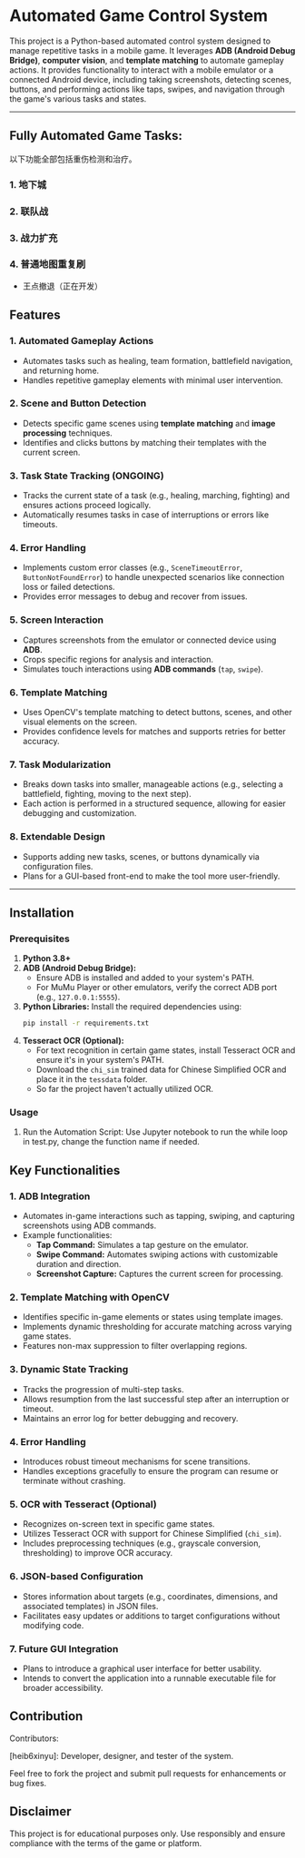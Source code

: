 # Automated Game Control System

This project is a Python-based automated control system designed to manage repetitive tasks in a mobile game. It leverages **ADB (Android Debug Bridge)**, **computer vision**, and **template matching** to automate gameplay actions. It provides functionality to interact with a mobile emulator or a connected Android device, including taking screenshots, detecting scenes, buttons, and performing actions like taps, swipes, and navigation through the game's various tasks and states.

---
## Fully Automated Game Tasks:
以下功能全部包括重伤检测和治疗。
### 1. **地下城**
### 2. **联队战**
### 3. **战力扩充**
### 4. **普通地图重复刷**
- 王点撤退（正在开发）

## Features

### 1. **Automated Gameplay Actions**
- Automates tasks such as healing, team formation, battlefield navigation, and returning home.
- Handles repetitive gameplay elements with minimal user intervention.

### 2. **Scene and Button Detection**
- Detects specific game scenes using **template matching** and **image processing** techniques.
- Identifies and clicks buttons by matching their templates with the current screen.

### 3. **Task State Tracking** (ONGOING)
- Tracks the current state of a task (e.g., healing, marching, fighting) and ensures actions proceed logically.
- Automatically resumes tasks in case of interruptions or errors like timeouts.

### 4. **Error Handling**
- Implements custom error classes (e.g., `SceneTimeoutError`, `ButtonNotFoundError`) to handle unexpected scenarios like connection loss or failed detections.
- Provides error messages to debug and recover from issues.

### 5. **Screen Interaction**
- Captures screenshots from the emulator or connected device using **ADB**.
- Crops specific regions for analysis and interaction.
- Simulates touch interactions using **ADB commands** (`tap`, `swipe`).

### 6. **Template Matching**
- Uses OpenCV's template matching to detect buttons, scenes, and other visual elements on the screen.
- Provides confidence levels for matches and supports retries for better accuracy.

### 7. **Task Modularization**
- Breaks down tasks into smaller, manageable actions (e.g., selecting a battlefield, fighting, moving to the next step).
- Each action is performed in a structured sequence, allowing for easier debugging and customization.

### 8. **Extendable Design**
- Supports adding new tasks, scenes, or buttons dynamically via configuration files.
- Plans for a GUI-based front-end to make the tool more user-friendly.

---

## Installation

### Prerequisites
1. **Python 3.8+**
2. **ADB (Android Debug Bridge):**
   - Ensure ADB is installed and added to your system's PATH.
   - For MuMu Player or other emulators, verify the correct ADB port (e.g., `127.0.0.1:5555`).
3. **Python Libraries:**
   Install the required dependencies using:
   ```bash
   pip install -r requirements.txt
4. **Tesseract OCR (Optional):**
   - For text recognition in certain game states, install Tesseract OCR and ensure it's in your system's PATH.
   - Download the `chi_sim` trained data for Chinese Simplified OCR and place it in the `tessdata` folder.
   - So far the project haven't actually utilized OCR.
### Usage
1. Run the Automation Script: Use Jupyter notebook to run the while loop in test.py, change the function name if needed.

## Key Functionalities

### 1. **ADB Integration**
   - Automates in-game interactions such as tapping, swiping, and capturing screenshots using ADB commands.
   - Example functionalities:
     - **Tap Command:** Simulates a tap gesture on the emulator.
     - **Swipe Command:** Automates swiping actions with customizable duration and direction.
     - **Screenshot Capture:** Captures the current screen for processing.

### 2. **Template Matching with OpenCV**
   - Identifies specific in-game elements or states using template images.
   - Implements dynamic thresholding for accurate matching across varying game states.
   - Features non-max suppression to filter overlapping regions.

### 3. **Dynamic State Tracking**
   - Tracks the progression of multi-step tasks.
   - Allows resumption from the last successful step after an interruption or timeout.
   - Maintains an error log for better debugging and recovery.

### 4. **Error Handling**
   - Introduces robust timeout mechanisms for scene transitions.
   - Handles exceptions gracefully to ensure the program can resume or terminate without crashing.

### 5. **OCR with Tesseract (Optional)**
   - Recognizes on-screen text in specific game states.
   - Utilizes Tesseract OCR with support for Chinese Simplified (`chi_sim`).
   - Includes preprocessing techniques (e.g., grayscale conversion, thresholding) to improve OCR accuracy.

### 6. **JSON-based Configuration**
   - Stores information about targets (e.g., coordinates, dimensions, and associated templates) in JSON files.
   - Facilitates easy updates or additions to target configurations without modifying code.

### 7. **Future GUI Integration**
   - Plans to introduce a graphical user interface for better usability.
   - Intends to convert the application into a runnable executable file for broader accessibility.


## Contribution
Contributors:

[heib6xinyu]: Developer, designer, and tester of the system.

Feel free to fork the project and submit pull requests for enhancements or bug fixes.

## Disclaimer

This project is for educational purposes only. Use responsibly and ensure compliance with the terms of the game or platform.
